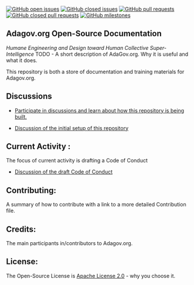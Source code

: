[![GitHub open issues](https://img.shields.io/github/issues/adagovorg/documentation?style=flat-square)](https://github.com/adagovorg/documentation/issues)
[![GitHub closed issues](https://img.shields.io/github/issues-closed-raw/adagovorg/documentation?style=flat-square)](https://github.com/adagovorg/documentation/issues?q=is%3Aissue+is%3Aclosed)
[![GitHub pull requests](https://img.shields.io/github/issues-pr/adagovorg/documentation)](https://github.com/adagovorg/documentation/pulls)
[![GitHub closed pull requests](https://img.shields.io/github/issues-pr-closed/adagovorg/documentation)](https://github.com/adagovorg/documentation/pulls?q=is%3Apr+is%3Aclosed)
[![GitHub milestones](https://img.shields.io/github/milestones/open/adagovorg/documentation?style=flat-square)](https://github.com/adagovorg/documentation/milestones)


## Adagov.org Open-Source Documentation
*Humane Engineering and Design toward Human Collective Super-Intelligence*
TODO - A short description of AdaGov.org. Why it is useful and what it does.

This repository is both a store of documentation and training materials for Adagov.org.

## Discussions

- [Participate in discussions and learn about how this repository is being built.](https://github.com/adagovorg/adagov-documentation/discussions)

- [Discussion of the initial setup of this repository](https://github.com/adagovorg/adagov-documentation/discussions/15)

## Current Activity :
The focus of current activity is drafting a Code of Conduct
- [Discussion of the draft Code of Conduct](https://github.com/adagovorg/adagov-documentation/discussions/19)

## Contributing: 
A summary of how to contribute with a link to a more detailed Contribution file.

## Credits: 
The main participants in/contributors to Adagov.org.

## License: 
The Open-Source License is [Apache License 2.0](https://github.com/stephen-rowan/adagov-documentation/blob/main/LICENSE.txt) - why you choose it.

